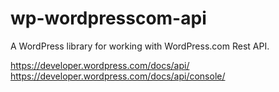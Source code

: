# wp-wordpresscom-api
A WordPress library for working with WordPress.com Rest API.

https://developer.wordpress.com/docs/api/
https://developer.wordpress.com/docs/api/console/

